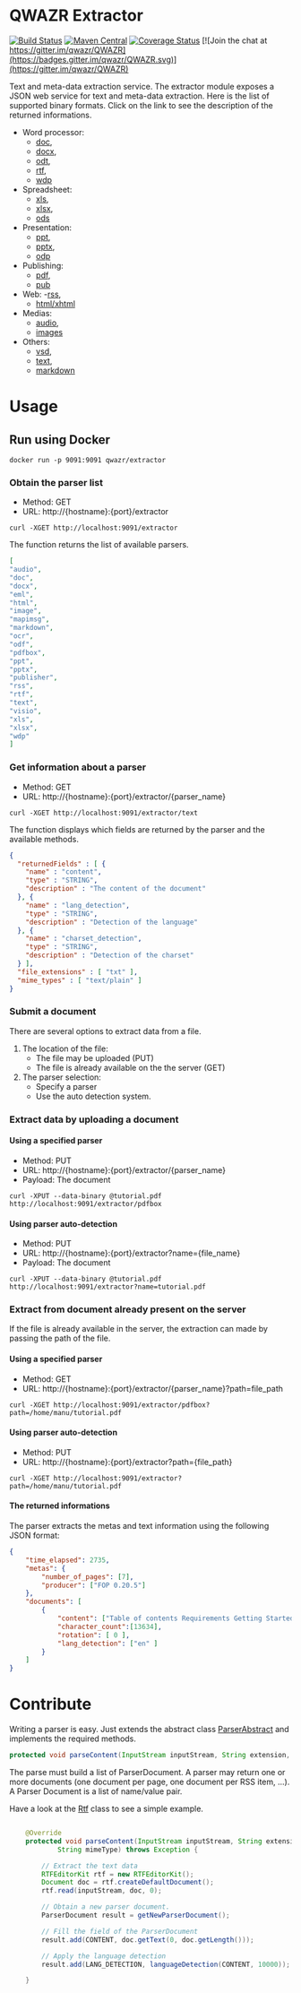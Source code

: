 QWAZR Extractor
===============

[![Build Status](https://travis-ci.org/qwazr/extractor.svg?branch=master)](https://travis-ci.org/qwazr/extractor)
[![Maven Central](https://maven-badges.herokuapp.com/maven-central/com.qwazr/qwazr-profiler/badge.svg)](https://maven-badges.herokuapp.com/maven-central/com.qwazr/qwazr-extractor)
[![Coverage Status](https://coveralls.io/repos/github/qwazr/extractor/badge.svg?branch=master)](https://coveralls.io/github/qwazr/extractor?branch=master)
[![Join the chat at https://gitter.im/qwazr/QWAZR](https://badges.gitter.im/qwazr/QWAZR.svg)](https://gitter.im/qwazr/QWAZR)

Text and meta-data extraction service.
The extractor module exposes a JSON web service for text and meta-data extraction.
Here is the list of supported binary formats. Click on the link to see the description of the returned informations.

- Word processor:
    - [doc](extractor/doc.md),
    - [docx](extractor/docx.md),
    - [odt](extractor/odt.md),
    - [rtf](extractor/rtf.md),
    - [wdp](extractor/wdp.md)
- Spreadsheet:
    - [xls](extractor/xls.md),
    - [xlsx](extractor/xlsx.md),
    - [ods](extractor/odf.md)
- Presentation:
    - [ppt](extractor/ppt.md),
    - [pptx](extractor/pptx.md),
    - [odp](extractor/odf.md)
- Publishing:
    - [pdf](extractor/pdfbox.md),
    - [pub](extractor/publisher.md)
- Web:
    -[rss](extractor/rss.md),
    - [html/xhtml](extractor/html.md)
- Medias:
    - [audio](extractor/audio.md),
    - [images](extractor/image.md)
- Others:
    - [vsd](extractor/visio.md),
    - [text](extractor/text.md),
    - [markdown](extractor/markdown.md)

Usage
=====

## Run using Docker

    docker run -p 9091:9091 qwazr/extractor
    
    
### Obtain the parser list

* Method: GET
* URL: http://{hostname}:{port}/extractor

```shell
curl -XGET http://localhost:9091/extractor
```

The function returns the list of available parsers.

```json
[
"audio",
"doc",
"docx",
"eml",
"html",
"image",
"mapimsg",
"markdown",
"ocr",
"odf",
"pdfbox",
"ppt",
"pptx",
"publisher",
"rss",
"rtf",
"text",
"visio",
"xls",
"xlsx",
"wdp"
]
```

### Get information about a parser

* Method: GET
* URL: http://{hostname}:{port}/extractor/{parser_name}

```shell
curl -XGET http://localhost:9091/extractor/text
```

The function displays which fields are returned by the parser and the available methods.

```json
{
  "returnedFields" : [ {
    "name" : "content",
    "type" : "STRING",
    "description" : "The content of the document"
  }, {
    "name" : "lang_detection",
    "type" : "STRING",
    "description" : "Detection of the language"
  }, {
    "name" : "charset_detection",
    "type" : "STRING",
    "description" : "Detection of the charset"
  } ],
  "file_extensions" : [ "txt" ],
  "mime_types" : [ "text/plain" ]
}
```

### Submit a document

There are several options to extract data from a file.

1. The location of the file:
	- The file may be uploaded (PUT)
	- The file is already available on the the server (GET)
2. The parser selection:
	- Specify a parser
	- Use the auto detection system.


### Extract data by uploading a document

#### Using a specified parser

* Method: PUT
* URL: http://{hostname}:{port}/extractor/{parser_name}
* Payload: The document

```shell
curl -XPUT --data-binary @tutorial.pdf http://localhost:9091/extractor/pdfbox
```

#### Using parser auto-detection

* Method: PUT
* URL: http://{hostname}:{port}/extractor?name={file_name}
* Payload: The document

```shell
curl -XPUT --data-binary @tutorial.pdf http://localhost:9091/extractor?name=tutorial.pdf
```

### Extract from document already present on the server

If the file is already available in the server, the extraction can made by passing the path of the file.

#### Using a specified parser

* Method: GET
* URL: http://{hostname}:{port}/extractor/{parser_name}?path=file_path

```shell
curl -XGET http://localhost:9091/extractor/pdfbox?path=/home/manu/tutorial.pdf
```

#### Using parser auto-detection

* Method: PUT
* URL: http://{hostname}:{port}/extractor?path={file_path}

```shell
curl -XGET http://localhost:9091/extractor?path=/home/manu/tutorial.pdf
```

#### The returned informations

The parser extracts the metas and text information using the following JSON format:

```json
{
	"time_elapsed": 2735,
	"metas": {
		"number_of_pages": [7],
		"producer": ["FOP 0.20.5"]
	},
	"documents": [
		{
			"content": ["Table of contents Requirements Getting Started Deleting Querying Data Sorting Text  Analysis Debugging"],
			"character_count":[13634],
			"rotation": [ 0 ],
			"lang_detection": ["en" ]
		}
	]
}
```


Contribute
==========

Writing a parser is easy. Just extends the abstract class [ParserAbstract](src/main/java/com/qwazr/extractor/ParserAbstract.java) and implements the required methods.

```java
protected void parseContent(InputStream inputStream, String extension, String mimeType) throws Exception;
```

The parse must build a list of ParserDocument. A parser may return one or more documents (one document per page, one document per RSS item, ...). A Parser Document is a list of name/value pair.

Have a look at the [Rtf](https://github.com/qwazr/extractor/blob/master/src/main/java/com/qwazr/extractor/parser/Rtf.java) class to see a simple example.

```java

	@Override
	protected void parseContent(InputStream inputStream, String extension,
			String mimeType) throws Exception {

		// Extract the text data
		RTFEditorKit rtf = new RTFEditorKit();
		Document doc = rtf.createDefaultDocument();
		rtf.read(inputStream, doc, 0);

		// Obtain a new parser document.
		ParserDocument result = getNewParserDocument();

		// Fill the field of the ParserDocument
		result.add(CONTENT, doc.getText(0, doc.getLength()));

		// Apply the language detection
		result.add(LANG_DETECTION, languageDetection(CONTENT, 10000));

	}
```